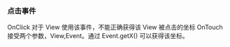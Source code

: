 ### 点击事件

OnClick
对于 View 使用该事件，不能正确获得该 View 被点击的坐标
OnTouch
接受两个参数，View,Event。通过 Event.getX() 可以获得该坐标。